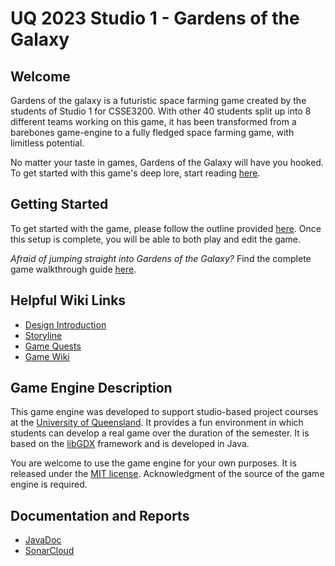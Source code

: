 # UQ 2023 Studio 1 - Gardens of the Galaxy

## Welcome

Gardens of the galaxy is a futuristic space farming game created by the students of Studio 1 for CSSE3200. With other 40 students split up into 8 different teams working on this game, it has been transformed from a barebones game-engine to a fully fledged space farming game, with limitless potential.

No matter your taste in games, Gardens of the Galaxy will have you hooked. To get started with this game's deep lore, start reading [here](https://github.com/UQcsse3200/2023-studio-1/wiki/Storyline).

## Getting Started

To get started with the game, please follow the outline provided [here](https://github.com/UQcsse3200/2023-studio-1/wiki/Getting-Started). Once this setup is complete, you will be able to both play and edit the game.

*Afraid of jumping straight into Gardens of the Galaxy?* Find the complete game walkthrough guide [here](https://github.com/UQcsse3200/2023-studio-1/wiki/Walkthrough).

## Helpful Wiki Links

- [Design Introduction](https://github.com/UQcsse3200/2023-studio-1/wiki/Design-Introduction)
- [Storyline](https://github.com/UQcsse3200/2023-studio-1/wiki/Storyline)
- [Game Quests](https://github.com/UQcsse3200/2023-studio-1/wiki/Game-Quests)
- [Game Wiki](https://github.com/UQcsse3200/2023-studio-1/wiki)

## Game Engine Description

This game engine was developed to support studio-based project courses at the [University of Queensland](https://uq.edu.au/ "UQ Home Page"). It provides a fun environment in which students can develop a real game over the duration of the semester. It is based on the [libGDX](https://libgdx.com/ "libGDX Information") framework and is developed in Java. 

You are welcome to use the game engine for your own purposes. It is released under the [MIT license](https://opensource.org/licenses/MIT "MIT License Description"). Acknowledgment of the source of the game engine is required.

## Documentation and Reports

- [JavaDoc](https://uqcsse3200.github.io/2023-studio-1/)
- [SonarCloud](https://sonarcloud.io/project/overview?id=UQcsse3200_2023-studio-1)

